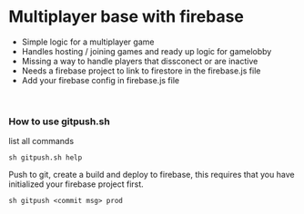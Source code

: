 # Multiplayer base with firebase
- Simple logic for a multiplayer game
- Handles hosting / joining games and ready up logic for gamelobby
- Missing a way to handle players that dissconect or are inactive
- Needs a firebase project to link to firestore in the firebase.js file
- Add your firebase config in firebase.js file

<br />

### How to use gitpush.sh
list all commands
```
sh gitpush.sh help
```
Push to git, create a build and deploy to firebase, this requires that you have initialized your firebase project first.
```
sh gitpush <commit msg> prod
```
